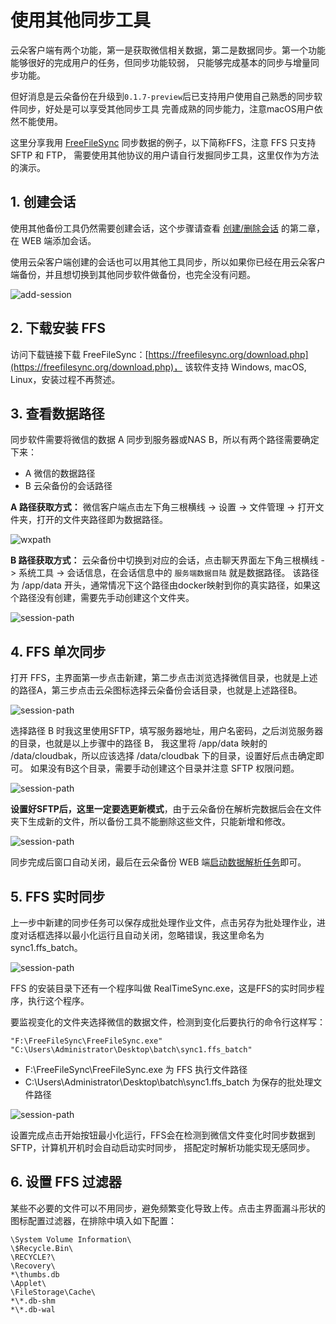 # 使用其他同步工具

云朵客户端有两个功能，第一是获取微信相关数据，第二是数据同步。第一个功能能够很好的完成用户的任务，但同步功能较弱，
只能够完成基本的同步与增量同步功能。

但好消息是云朵备份在升级到`0.1.7-preview`后已支持用户使用自己熟悉的同步软件同步，好处是可以享受其他同步工具
完善成熟的同步能力，注意macOS用户依然不能使用。

这里分享我用 [FreeFileSync](https://freefilesync.org/) 同步数据的例子，以下简称FFS，注意 FFS 只支持 SFTP 和 FTP，
需要使用其他协议的用户请自行发掘同步工具，这里仅作为方法的演示。

## 1. 创建会话

使用其他备份工具仍然需要创建会话，这个步骤请查看 [创建/删除会话](/use/create-session) 的第二章，在 WEB 端添加会话。

使用云朵客户端创建的会话也可以用其他工具同步，所以如果你已经在用云朵客户端备份，并且想切换到其他同步软件做备份，也完全没有问题。

![add-session](https://static.raining.top/wechat-cloud-bak/org-website/add-session-dialog2.png)

## 2. 下载安装 FFS

访问下载链接下载 FreeFileSync：[https://freefilesync.org/download.php](https://freefilesync.org/download.php)，
该软件支持 Windows, macOS, Linux，安装过程不再赘述。

## 3. 查看数据路径

同步软件需要将微信的数据 A 同步到服务器或NAS B，所以有两个路径需要确定下来：
* A 微信的数据路径
* B 云朵备份的会话路径

**A 路径获取方式：** 微信客户端点击左下角三根横线 -> 设置 -> 文件管理 -> 打开文件夹，打开的文件夹路径即为数据路径。

![wxpath](https://static.raining.top/wechat-cloud-bak/org-website/wxpath.png)

**B 路径获取方式：** 云朵备份中切换到对应的会话，点击聊天界面左下角三根横线 -> 系统工具 -> 会话信息，在会话信息中的 `服务端数据目陆` 就是数据路径。
该路径为 /app/data 开头，通常情况下这个路径由docker映射到你的真实路径，如果这个路径没有创建，需要先手动创建这个文件夹。

![session-path](https://static.raining.top/wechat-cloud-bak/org-website/session-path2.png)

## 4. FFS 单次同步

打开 FFS，主界面第一步点击新建，第二步点击浏览选择微信目录，也就是上述的路径A，第三步点击云朵图标选择云朵备份会话目录，也就是上述路径B。

![session-path](https://static.raining.top/wechat-cloud-bak/org-website/ffs1.png)

选择路径 B 时我这里使用SFTP，填写服务器地址，用户名密码，之后浏览服务器的目录，也就是以上步骤中的路径 B，
我这里将 /app/data 映射的 /data/cloudbak，所以应该选择 /data/cloudbak 下的目录，设置好后点击确定即可。
如果没有B这个目录，需要手动创建这个目录并注意 SFTP 权限问题。

![session-path](https://static.raining.top/wechat-cloud-bak/org-website/ffs2.png)

**设置好SFTP后，这里一定要选更新模式**，由于云朵备份在解析完数据后会在文件夹下生成新的文件，所以备份工具不能删除这些文件，只能新增和修改。

![session-path](https://static.raining.top/wechat-cloud-bak/org-website/ffs3.png)

同步完成后窗口自动关闭，最后在云朵备份 WEB 端[启动数据解析任务](/use/decrypt)即可。

## 5. FFS 实时同步

上一步中新建的同步任务可以保存成批处理作业文件，点击另存为批处理作业，进度对话框选择以最小化运行且自动关闭，忽略错误，我这里命名为 sync1.ffs_batch。

![session-path](https://static.raining.top/wechat-cloud-bak/org-website/ffs5.png)

FFS 的安装目录下还有一个程序叫做 RealTimeSync.exe，这是FFS的实时同步程序，执行这个程序。

要监视变化的文件夹选择微信的数据文件，检测到变化后要执行的命令行这样写：
```text
"F:\FreeFileSync\FreeFileSync.exe" "C:\Users\Administrator\Desktop\batch\sync1.ffs_batch"
```

* F:\FreeFileSync\FreeFileSync.exe 为 FFS 执行文件路径
* C:\Users\Administrator\Desktop\batch\sync1.ffs_batch 为保存的批处理文件路径

![session-path](https://static.raining.top/wechat-cloud-bak/org-website/ffs6.png)

设置完成点击开始按钮最小化运行，FFS会在检测到微信文件变化时同步数据到 SFTP，计算机开机时会自动启动实时同步，
搭配定时解析功能实现无感同步。

## 6. 设置 FFS 过滤器

某些不必要的文件可以不用同步，避免频繁变化导致上传。点击主界面漏斗形状的图标配置过滤器，在排除中填入如下配置：
```text
\System Volume Information\
\$Recycle.Bin\
\RECYCLE?\
\Recovery\
*\thumbs.db
\Applet\
\FileStorage\Cache\
*\*.db-shm
*\*.db-wal
```




